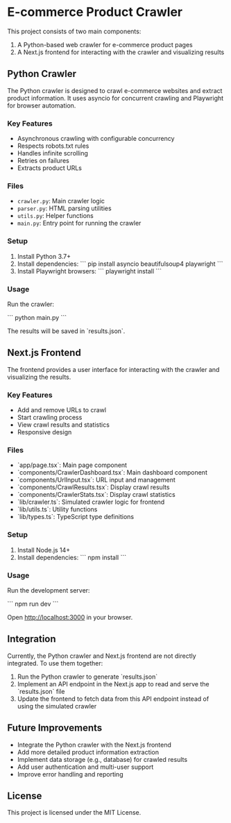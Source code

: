 # E-commerce Product Crawler

This project consists of two main components:
1. A Python-based web crawler for e-commerce product pages
2. A Next.js frontend for interacting with the crawler and visualizing results

## Python Crawler

The Python crawler is designed to crawl e-commerce websites and extract product information. It uses asyncio for concurrent crawling and Playwright for browser automation.

### Key Features

- Asynchronous crawling with configurable concurrency
- Respects robots.txt rules
- Handles infinite scrolling
- Retries on failures
- Extracts product URLs

### Files

- `crawler.py`: Main crawler logic
- `parser.py`: HTML parsing utilities
- `utils.py`: Helper functions
- `main.py`: Entry point for running the crawler

### Setup

1. Install Python 3.7+
2. Install dependencies:
   \`\`\`
   pip install asyncio beautifulsoup4 playwright
   \`\`\`
3. Install Playwright browsers:
   \`\`\`
   playwright install
   \`\`\`

### Usage

Run the crawler:

\`\`\`
python main.py
\`\`\`

The results will be saved in \`results.json\`.

## Next.js Frontend

The frontend provides a user interface for interacting with the crawler and visualizing the results.

### Key Features

- Add and remove URLs to crawl
- Start crawling process
- View crawl results and statistics
- Responsive design

### Files

- \`app/page.tsx\`: Main page component
- \`components/CrawlerDashboard.tsx\`: Main dashboard component
- \`components/UrlInput.tsx\`: URL input and management
- \`components/CrawlResults.tsx\`: Display crawl results
- \`components/CrawlerStats.tsx\`: Display crawl statistics
- \`lib/crawler.ts\`: Simulated crawler logic for frontend
- \`lib/utils.ts\`: Utility functions
- \`lib/types.ts\`: TypeScript type definitions

### Setup

1. Install Node.js 14+
2. Install dependencies:
   \`\`\`
   npm install
   \`\`\`

### Usage

Run the development server:

\`\`\`
npm run dev
\`\`\`

Open [http://localhost:3000](http://localhost:3000) in your browser.

## Integration

Currently, the Python crawler and Next.js frontend are not directly integrated. To use them together:

1. Run the Python crawler to generate \`results.json\`
2. Implement an API endpoint in the Next.js app to read and serve the \`results.json\` file
3. Update the frontend to fetch data from this API endpoint instead of using the simulated crawler

## Future Improvements

- Integrate the Python crawler with the Next.js frontend
- Add more detailed product information extraction
- Implement data storage (e.g., database) for crawled results
- Add user authentication and multi-user support
- Improve error handling and reporting

## License

This project is licensed under the MIT License.

